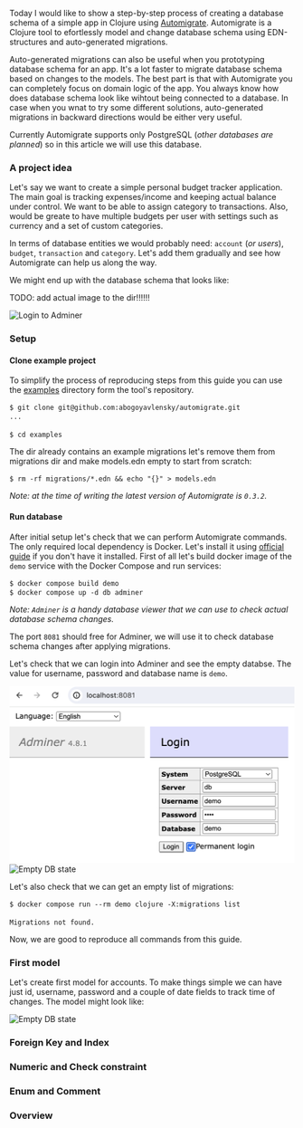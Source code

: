 Today I would like to show a step-by-step process of creating a database schema of a simple app in Clojure using [Automigrate](https://github.com/abogoyavlensky/automigrate). Automigrate is a Clojure tool to efortlessly model and change database schema using EDN-structures and auto-generated migrations. 

Auto-generated migrations can also be useful when you prototyping database schema for an app. It's a lot faster to migrate database schema based on changes to the models. The best part is that with Automigrate you can completely focus on domain logic of the app. You always know how does database schema look like wihtout being connected to a database. In case when you wnat to try some different solutions, auto-generated migrations in backward directions would be either very useful.

Currently Automigrate supports only PostgreSQL (*other databases are planned*) so in this article we will use this database. 

### A project idea

Let's say we want to create a simple personal budget tracker application. The main goal is tracking expenses/income and keeping actual balance under control. We want to be able to assign category to transactions. Also, would be greate to have multiple budgets per user with settings such as currency and a set of custom categories.

In terms of database entities we would probably need: `account` (*or users*), `budget`, `transaction` and `category`. Let's add them gradually and see how Automigrate can help us along the way.

We might end up with the database schema that looks like:

TODO: add actual image to the dir!!!!!!

![Login to Adminer](/assets/images/articles/7_db_all.png)

### Setup

#### Clone example project
To simplify the process of reproducing steps from this guide you can use the [examples](https://github.com/abogoyavlensky/automigrate/tree/master/examples) directory form the tool's repository.

```shell
$ git clone git@github.com:abogoyavlensky/automigrate.git
...

$ cd examples
```

The dir already contains an example migrations let's remove them from migrations dir and make models.edn empty to start from scratch:

```shell
$ rm -rf migrations/*.edn && echo "{}" > models.edn
```

*Note: at the time of writing the latest version of Automigrate is `0.3.2`.*

#### Run database

After initial setup let's check that we can perform Automigrate commands. The only required local dependency is Docker. Let's install it using [official guide](https://docs.docker.com/engine/install/) if you don't have it installed. First of all let's build docker image of the `demo` service with the Docker Compose and run services:

```shell
$ docker compose build demo
$ docker compose up -d db adminer
```

*Note: `Adminer` is a handy database viewer that we can use to check actual database schema changes.*


The port `8081` should free for Adminer, we will use it to check database schema changes after applying migrations.

Let's check that we can login into Adminer and see the empty databse.
The value for username, password and database name is `demo`.

![Login to Adminer](/assets/images/articles/7_adminer_login.png)
![Empty DB state](/assets/images/articles/7_empty_db.png)

Let's also check that we can get an empty list of migrations:

```shell
$ docker compose run --rm demo clojure -X:migrations list

Migrations not found.
```

Now, we are good to reproduce all commands from this guide.

### First model

Let's create first model for accounts. To make things simple we can have just id, username, password and a couple of date fields to track time of changes. The model might look like:

![Empty DB state](/assets/images/articles/7_db_account.png)

### Foreign Key and Index


### Numeric and Check constraint


### Enum and Comment


### Overview
